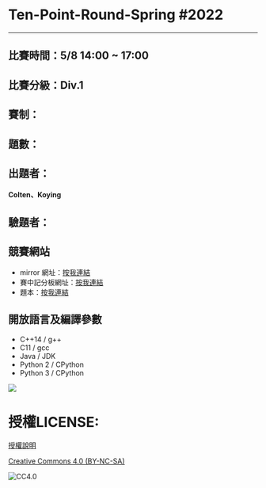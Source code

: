 <br>
<br>

# Ten-Point-Round-Spring  #2022
---

## 比賽時間：5/8 14:00 ~ 17:00

## 比賽分級：Div.1

## 賽制：

## 題數：

## 出題者：
#### Colten、Koying

## 驗題者：
#### 

## 競賽網站
-  mirror 網址：[按我連結]()
-  賽中記分板網址：[按我連結](https://nhdk-ten-point-round.github.io/2022-ten-point-round-spring/Ranking/Ranking.html)
-  題本：[按我連結](./statement/index.md)
## 開放語言及編譯參數

- C++14 / g+\+
- C11 / gcc
- Java / JDK
- Python 2 / CPython
- Python 3 / CPython

![](https://i.imgur.com/wUTLk3r.png)


# 授權LICENSE:
[授權說明](./LICENSE)
  
[Creative Commons 4.0 (BY-NC-SA)](https://creativecommons.org/licenses/by-nc-sa/4.0/)
  
![CC4.0](https://i.creativecommons.org/l/by-nc-sa/4.0/88x31.png)

